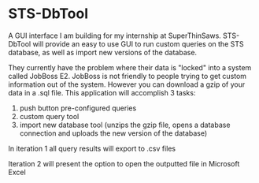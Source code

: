 # STS-DbTool

A GUI interface I am building for my internship at SuperThinSaws. STS-DbTool will provide an easy to use GUI to run custom queries on the STS database, as well as import new versions of the database.

They currently have the problem where their data is "locked" into a system called JobBoss E2. JobBoss is not friendly to people trying to get custom information out of the system. However you can download a gzip of your data in a .sql file. This application will accomplish 3 tasks:

1. push button pre-configured queries
2. custom query tool
3. import new database tool (unzips the gzip file, opens a database connection and uploads the new version of the database)

In iteration 1 all query results will export to .csv files

Iteration 2 will present the option to open the outputted file in Microsoft Excel